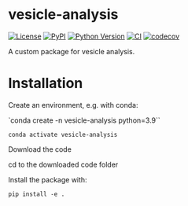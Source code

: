 # vesicle-analysis

[![License](https://img.shields.io/pypi/l/vesicle-analysis.svg?color=green)](https://github.com/loicsauteur/vesicle-analysis/raw/main/LICENSE)
[![PyPI](https://img.shields.io/pypi/v/vesicle-analysis.svg?color=green)](https://pypi.org/project/vesicle-analysis)
[![Python Version](https://img.shields.io/pypi/pyversions/vesicle-analysis.svg?color=green)](https://python.org)
[![CI](https://github.com/loicsauteur/vesicle-analysis/actions/workflows/ci.yml/badge.svg)](https://github.com/loicsauteur/vesicle-analysis/actions/workflows/ci.yml)
[![codecov](https://codecov.io/gh/loicsauteur/vesicle-analysis/branch/main/graph/badge.svg)](https://codecov.io/gh/loicsauteur/vesicle-analysis)

A custom package for vesicle analysis.

# Installation

Create an environment, e.g. with conda:

`conda create -n vesicle-analysis python=3.9``

`conda activate vesicle-analysis`

Download the code

cd to the downloaded code folder

Install the package with:

`pip install -e .`